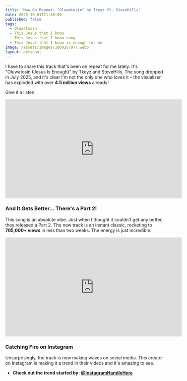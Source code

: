 ```yaml
---
title: 'Now On Repeat: "Oluwatosin" by Tkeyz ft. SteveHills'
date: 2025-10-01T21:50:00
published: false
tags:
  - Oluwatosin
  - This Jesus that I know
  - This Jesus that I know song
  - This Jesus that I know is enough for me
image: /assets/images/1000267977.webp
layout: personal
---
```

I have to share this track that's been on repeat for me lately. It's "Oluwatosin (Jesus Is Enough)" by Tkeyz and SteveHills. The song dropped in July 2025, and it's clear I'm not the only one who loves it – the visualizer has exploded with over **4.5 million views** already!

Give it a listen:

<iframe width="560" height="315" src="https://www.youtube.com/embed/2u08HbxWnuc?si=K5nwCAnXTaRZCT3X" title="YouTube video player" frameborder="0" allow="accelerometer; autoplay; clipboard-write; encrypted-media; gyroscope; picture-in-picture; web-share" referrerpolicy="strict-origin-when-cross-origin" allowfullscreen></iframe>

### And It Gets Better... There's a Part 2!

This song is an absolute vibe. Just when I thought it couldn't get any better, they released a Part 2. The new track is an instant classic, rocketing to **705,000+ views** in less than two weeks. The energy is just incredible.

<iframe width="560" height="315" src="https://www.youtube.com/embed/VI_KWEKtJPo?si=TCyJtX8oqWBPUTsR" title="YouTube video player" frameborder="0" allow="accelerometer; autoplay; clipboard-write; encrypted-media; gyroscope; picture-in-picture; web-share" referrerpolicy="strict-origin-when-cross-origin" allowfullscreen></iframe>

### Catching Fire on Instagram

Unsurprisingly, the track is now making waves on social media. This creator on Instagram is making it a trend in their videos and it's amazing to see.

- **Check out the trend started by:** [**@InstagramHandleHere**](Link-to-Instagram-Profile-Goes-Here)
